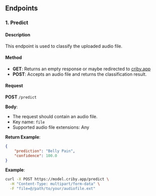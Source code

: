 
## Endpoints

### 1. Predict

#### Description

This endpoint is used to classify the uploaded audio file.

#### Method

- **GET**: Returns an empty response or maybe redirected to [criby.app](https://criby.app)
- **POST**: Accepts an audio file and returns the classification result.

#### Request

**POST** `/predict`

**Body**:
- The request should contain an audio file.
- Key name: `file`
- Supported audio file extensions: Any

**Return Example**:
```json
{
    "prediction": "Belly Pain",
    "confidence": 100.0
}
```

**Example**:

```bash
curl -X POST https://model.criby.app/predict \
  -H "Content-Type: multipart/form-data" \
  -F "file=@/path/to/your/audiofile.ext"
